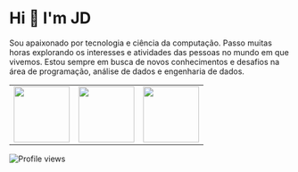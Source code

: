 # **Hi 👋 I'm JD**

Sou apaixonado por tecnologia e ciência da computação. Passo muitas horas explorando os interesses e atividades das pessoas no mundo em que vivemos. Estou sempre em busca de novos conhecimentos e desafios na área de programação, análise de dados e engenharia de dados.

| | | |
|:-------------------------:|:-------------------------:|:-------------------------:|
|<img height="100em" src="https://github-readme-stats.vercel.app/api/top-langs/?username=git1hub2&layout=compact&langs_count=7&theme=dracula"/>|<img height="100em" src="https://github-readme-stats.vercel.app/api?username=git1hub2&show_icons=true&theme=dracula&include_all_commits=true&count_private=true"/>|<img height="100em" src="https://github-readme-streak-stats.herokuapp.com/?user=git1hub2&show_icons=true&theme=dracula&include_all_commits=true&count_private=true"/>|




![Profile views](https://komarev.com/ghpvc/?username=Git1Hub2)
